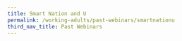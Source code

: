 ```yaml
---
title: Smart Nation and U
permalink: /working-adults/past-webinars/smartnationu
third_nav_title: Past Webinars
---
```

